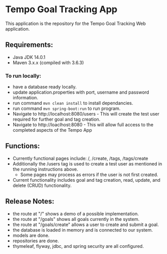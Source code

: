# Tempo Goal Tracking App
This application is the repository for the Tempo Goal Tracking Web application.

## Requirements:
 - Java JDK 14.0.1
 - Maven 3.x.x (compiled with 3.6.3)

### To run locally:
 - have a database ready locally.
 - update application.properties with port, username and password information.
 - run command `mvn clean install` to install dependancies.
 - run command `mvn spring-boot:run` to run program.
 - Navigate to http://localhost:8080/users - This will create the test user required for further goal and tag creation.
 - Navigate to http://loaclhost:8080 - This will allow full access to the completed aspects of the Tempo App
 
## Functions:
 - Currently functional pages include: /, /create, /tags, /tags/create
 - Additionally the /users tag is used to create a test user as mentioned in the running instructions above.
   - Some pages may process as errors if the user is not first created.
 - Current functionality includes goal and tag creation, read, update, and delete (CRUD) functionality.

## Release Notes:
 - the route at "/" shows a demo of a possible implementation.
 - the route at "/goals" shows all goals currently in the system.
 - the route at "/goals/create" allows a user to create and submit a goal.
 - the database is loaded in memory and is connected to our system.
 - models are done.
 - repositories are done.
 - thymeleaf, flyway, jdbc, and spring security are all configured.
